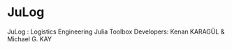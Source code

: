 JuLog
=====

JuLog : Logistics Engineering Julia Toolbox
Developers: Kenan KARAGÜL &amp; Michael G. KAY
